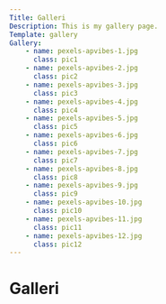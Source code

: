 ```yaml
---
Title: Galleri
Description: This is my gallery page.
Template: gallery
Gallery: 
    - name: pexels-apvibes-1.jpg
      class: pic1
    - name: pexels-apvibes-2.jpg
      class: pic2
    - name: pexels-apvibes-3.jpg
      class: pic3
    - name: pexels-apvibes-4.jpg
      class: pic4
    - name: pexels-apvibes-5.jpg
      class: pic5
    - name: pexels-apvibes-6.jpg
      class: pic6
    - name: pexels-apvibes-7.jpg
      class: pic7
    - name: pexels-apvibes-8.jpg
      class: pic8
    - name: pexels-apvibes-9.jpg
      class: pic9
    - name: pexels-apvibes-10.jpg
      class: pic10
    - name: pexels-apvibes-11.jpg
      class: pic11
    - name: pexels-apvibes-12.jpg
      class: pic12
---
```


Galleri
==========================
